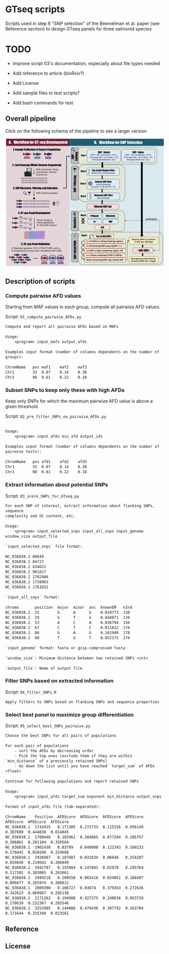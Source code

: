 # GTseq scripts

Scripts used in step 6 "SNP selection" of the Beemelman et al. paper (see
Reference section) to design GTseq panels for three salmonid species

# TODO

- Improve script 03's documentation, especially about file types needed
- Add reference to article (bioRxiv?)
- Add License

- Add sample files to test scripts?
- Add bash commands for test

## Overall pipeline

Click on the following schema of the pipeline to see a larger version

![Schema of the pipeline](pipeline.png)

## Description of scripts

### Compute pairwise AFD values

Starting from MAF values in each group, compute all pairwise AFD values.

Script: `01_compute_pairwise_AFDs.py`

```
Compute and report all pairwise AFDs based on MAFs

Usage:
    <program> input_mafs output_afds

Examples input format (number of columns dependents on the number of groups):

ChromName	pos	maf1	maf2	maf3
Chr1		33	0.07	0.14	0.30
Chr2		98	0.61	0.22	0.18
```

### Subset SNPs to keep only these with high AFDs

Keep only SNPs for which the maximum pairwize AFD value is above a given
threshold.

Script: `02_pre_filter_SNPs_on_pairwise_AFDs.py`

```Report SNPs whith a maximum pairwise AFD value above user theshold

Usage:
    <program> input_afds min_afd output_ids

Examples input format (number of columns dependents on the number of pairwise tests):

ChromName	pos	afd1	afd2	afd3
Chr1		33	0.07	0.14	0.30
Chr2		98	0.61	0.22	0.18
```

### Extract information about potential SNPs

Script: `03_score_SNPs_for_GTseq.py`

```
For each SNP of interest, extract information about flanking SNPs, sequence
complexity and GC content, etc.

Usage:
    <program> input_selected_snps input_all_snps input_genome window_size output_file

`input_selected_snps` file format:

NC_036838.1	60649
NC_036838.1	84727
NC_036838.1	434621
NC_036838.1	981627
NC_036838.1	1702986
NC_036838.1	1758963
NC_036838.1	1761652

`input_all_snps` format:

chromo       position  major  minor  anc  knownEM   nInd
NC_036838.1  25        G      A      G    0.010773  138
NC_036838.1  29        G      T      G    0.844871  139
NC_036838.1  53        A      C      A    0.036794  156
NC_036838.1  67        C      T      C    0.011812  174
NC_036838.1  86        G      A      G    0.161940  178
NC_036838.1  88        T      G      T    0.022172  174

`input_genome` format: fasta or gzip-compressed fasta

`window_size`: Minimum distance between two retained SNPs <int>

`output_file`: Name of output file
```

### Filter SNPs based on extracted information

Script: `04_filter_SNPs.R`

```
Apply filters to SNPs based on flanking SNPs and sequence properties
```

### Select best panel to maximize group differentiation

Script: `05_select_best_SNPs_pairwise.py`

```
Choose the best SNPs for all pairs of populations

For each pair of populations
    - sort the AFDs by decreasing order
    - Pick the top ones (exclude them if they are within `min_distance` of a previously retained SNPs)
    - Go down the list until you have reached `target_sum` of AFDs <float>

Continue for following populations and report retained SNPs

Usage:
    <program> input_afds target_sum exponent min_distance output_snps

Format of input_afds file (tab-separated):

ChromName    Position  AFDScore  AFDScore  AFDScore  AFDScore  AFDScore  AFDScore  AFDScore
NC_036838.1  1743435   0.171305  0.272733  0.115156  0.056149  0.387889  0.444038  0.014845
NC_036838.1  1760446   0.182961  0.384065  0.077204  0.105757  0.306861  0.201104  0.350584
NC_036838.1  1902438   0.03789   0.048098  0.122343  0.160233  0.170441  0.010208  0.319688
NC_036838.1  1926887   0.187807  0.031834  0.06648   0.254287  0.034646  0.219641  0.386849
NC_036838.1  1942787   0.155984  0.147081  0.02978   0.185764  0.117301  0.303065  0.263861
NC_036838.1  1949218   0.200558  0.065416  0.034061  0.166497  0.099477  0.265974  0.368012
NC_036838.1  2009390   0.106727  0.03674   0.379363  0.272636  0.342623  0.069987  0.205130
NC_036838.1  2171262   0.194908  0.427275  0.248636  0.053728  0.178639  0.232367  0.203546
NC_036838.1  3253985   0.144088  0.479436  0.307792  0.163704  0.171644  0.335348  0.023561
```

## Reference

## License

